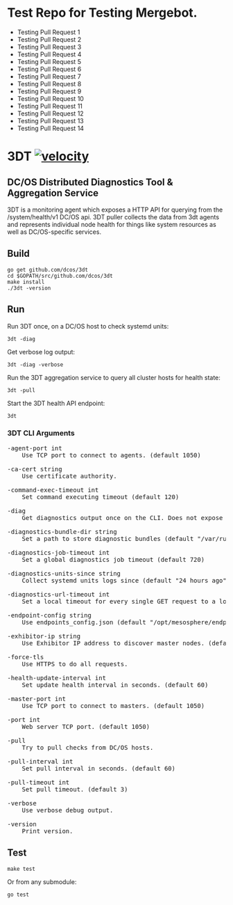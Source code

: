 # Test Repo for Testing Mergebot.

* Testing Pull Request 1
* Testing Pull Request 2
* Testing Pull Request 3
* Testing Pull Request 4
* Testing Pull Request 5
* Testing Pull Request 6
* Testing Pull Request 7
* Testing Pull Request 8
* Testing Pull Request 9
* Testing Pull Request 10
* Testing Pull Request 11
* Testing Pull Request 12
* Testing Pull Request 13
* Testing Pull Request 14

# 3DT [![velocity](https://jenkins.mesosphere.com/service/jenkins/buildStatus/icon?job=public-dcos-3dt-pulls)](https://velocity.mesosphere.com/service/jenkins/view/DCOS/job/public-dcos-3dt-pulls/)
## DC/OS Distributed Diagnostics Tool & Aggregation Service
3DT is a monitoring agent which exposes a HTTP API for querying from the /system/health/v1 DC/OS api. 3DT puller collects the data from 3dt agents and represents individual node health for things like system resources as well as DC/OS-specific services.

## Build

```
go get github.com/dcos/3dt
cd $GOPATH/src/github.com/dcos/3dt
make install
./3dt -version
```

## Run
Run 3DT once, on a DC/OS host to check systemd units:

```
3dt -diag
```

Get verbose log output:

```
3dt -diag -verbose
```

Run the 3DT aggregation service to query all cluster hosts for health state:

```
3dt -pull
```

Start the 3DT health API endpoint:

```
3dt
```

### 3DT CLI Arguments

<pre>
-agent-port int
    Use TCP port to connect to agents. (default 1050)

-ca-cert string
    Use certificate authority.

-command-exec-timeout int
    Set command executing timeout (default 120)

-diag
    Get diagnostics output once on the CLI. Does not expose API.

-diagnostics-bundle-dir string
    Set a path to store diagnostic bundles (default "/var/run/dcos/3dt/diagnostic_bundles")

-diagnostics-job-timeout int
    Set a global diagnostics job timeout (default 720)

-diagnostics-units-since string
    Collect systemd units logs since (default "24 hours ago")

-diagnostics-url-timeout int
    Set a local timeout for every single GET request to a log endpoint (default 2)

-endpoint-config string
    Use endpoints_config.json (default "/opt/mesosphere/endpoints_config.json")

-exhibitor-ip string
    Use Exhibitor IP address to discover master nodes. (default "http://127.0.0.1:8181/exhibitor/v1/cluster/status")

-force-tls
    Use HTTPS to do all requests.

-health-update-interval int
    Set update health interval in seconds. (default 60)

-master-port int
    Use TCP port to connect to masters. (default 1050)

-port int
    Web server TCP port. (default 1050)

-pull
    Try to pull checks from DC/OS hosts.

-pull-interval int
    Set pull interval in seconds. (default 60)

-pull-timeout int
    Set pull timeout. (default 3)

-verbose
    Use verbose debug output.

-version
    Print version.
</pre>

## Test
```
make test
```

Or from any submodule:

```
go test
```

